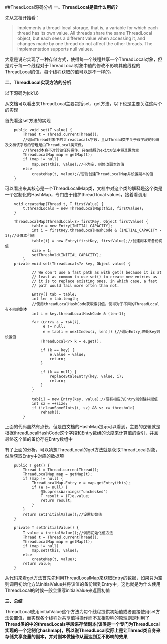 ##TheadLocal源码分析
**一、ThreadLocal是做什么用的?**

先从文档开始看：

>Implements a thread-local storage, that is, a variable for which each thread has its own value. All threads share the same ThreadLocal object, but each sees a different value when accessing it, and changes made by one thread do not affect the other threads. The implementation supports null values.

大意是说它实现了一种存储方式，使得每一个线程共享一个ThreadLocal对象，但是对于每一个线程对于ThreadLocal对象中值的修改不影响其他线程的ThreadLocal的值，每个线程获取的值可以是不一样的。

**二、ThreadLocal实现方法的分析**

以下源码为jdk1.8

从文档可以看出来ThreadLocal主要包括set、get方法，以下也是主要关注这两个的实现

首先看这set方法的实现
```
    public void set(T value) {
        Thread t = Thread.currentThread();
        //返回Thread对象下的threadLocals字段，且从Thread类中关于该字段的代码及文档该字段的管理是由ThreadLocal类来做，
        //Thread本身不对其做任何操作，只在线程的exit方法中将其置为空
        ThreadLocalMap map = getMap(t);
        if (map != null)
            map.set(this, value);//不为空，则修改副本的值
        else
            createMap(t, value);//否则创建ThreadLocalMap并设置副本的值
    }

```
可以看出来其核心是一个ThreadLocalMap类，文档中对这个类的解释是这个类是一个定制化的HashMap，专门由于维护thread local values，接着看调用
```
    void createMap(Thread t, T firstValue) {
        t.threadLocals = new ThreadLocalMap(this, firstValue);
    }

    ThreadLocalMap(ThreadLocal<?> firstKey, Object firstValue) {
            table = new Entry[INITIAL_CAPACITY];
            int i = firstKey.threadLocalHashCode & (INITIAL_CAPACITY - 1);//计算索引值
            table[i] = new Entry(firstKey, firstValue);//创建副本来备份初值
            size = 1;
            setThreshold(INITIAL_CAPACITY);
        }
    private void set(ThreadLocal<?> key, Object value) {

            // We don't use a fast path as with get() because it is at
            // least as common to use set() to create new entries as
            // it is to replace existing ones, in which case, a fast
            // path would fail more often than not.

            Entry[] tab = table;
            int len = tab.length;
            //使用threadLocalHashCode获取索引值，使得对于不同的ThreadLocal有不同的副本
            int i = key.threadLocalHashCode & (len-1);

            for (Entry e = tab[i];
                 e != null;
                 e = tab[i = nextIndex(i, len)]) {//遍历Entry,匹配key则设置值
                ThreadLocal<?> k = e.get();

                if (k == key) {
                    e.value = value;
                    return;
                }

                if (k == null) {
                    replaceStaleEntry(key, value, i);
                    return;
                }
            }

            tab[i] = new Entry(key, value);//没有相应的Entry则创建并赋值
            int sz = ++size;
            if (!cleanSomeSlots(i, sz) && sz >= threshold)
                rehash();
        }
```
上面的代码虽然有点长，但是由文档的HashMap提示可以看到，主要的逻辑就是根据threadLocalHashCode这个字段和Entry数组的长度来计算值的索引，并且最终这个值的备份存在Entry数组中

有了上面的分析，可以猜想ThreadLocal的get方法就是获取ThreadLocal对象，然后获取Entry中对应的数据项

```
    public T get() {
        Thread t = Thread.currentThread();
        ThreadLocalMap map = getMap(t);
        if (map != null) {
            ThreadLocalMap.Entry e = map.getEntry(this);
            if (e != null) {
                @SuppressWarnings("unchecked")
                T result = (T)e.value;
                return result;
            }
        }
        return setInitialValue();//设置初始值
    }

    private T setInitialValue() {
        T value = initialValue();//调用初始化值方法
        Thread t = Thread.currentThread();
        ThreadLocalMap map = getMap(t);
        if (map != null)
            map.set(this, value);
        else
            createMap(t, value);
        return value;
    }
```
从代码来看get方法首先先利用ThreadLocalMap来获取Entry的数据，如果只为空则调用初始化方法initialValue并将该值的备份赋到Entry中。这也就是为什么使用ThreadLocal的时候一般会重写initialValue来返回初值

**三、总结**

ThreadLocal使用initialValue这个方法为每个线程提供初始值或者直接使用set方法设置值，而实现各个线程对共享值得操作而不互相影响的原理则是利用了**Thread类的中的threadLocals字段来存储副本(该类是一个专门为ThreadLocal实现的一个定制化hashmap)，所以说ThreadLocal实际上是让Thread类自身来存储共享变量的副本，并对副本做操作从而达到互不影响的效果**